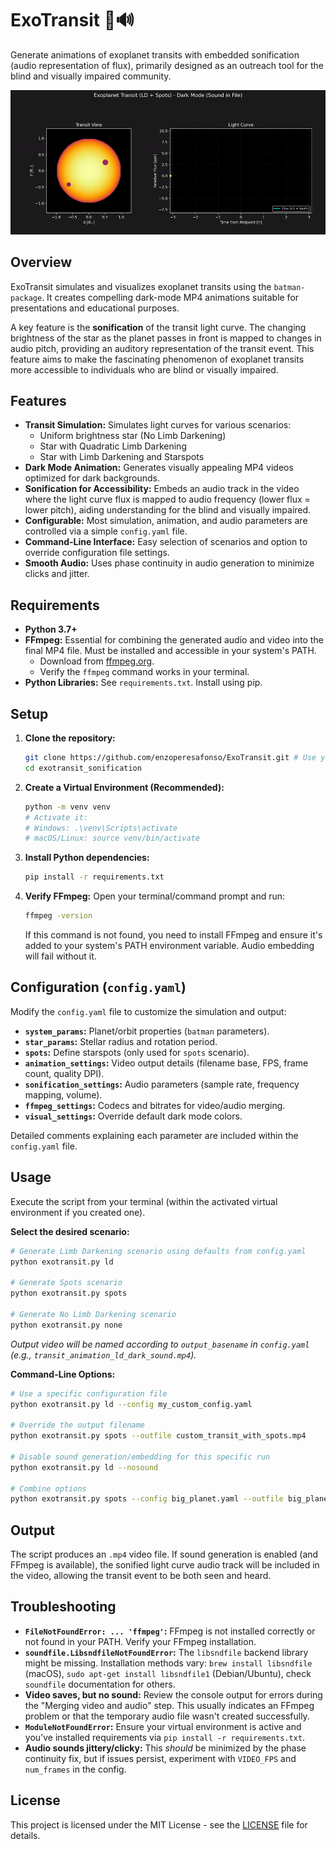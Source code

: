 # ExoTransit 🌌🔊

Generate animations of exoplanet transits with embedded sonification (audio representation of flux), primarily designed as an outreach tool for the blind and visually impaired community.

![Animation of uniform brightness star transit](https://raw.githubusercontent.com/enzoperesafonso/ExoTransit/main/transit_animation_spots_dark_sound.gif)

## Overview

ExoTransit simulates and visualizes exoplanet transits using the `batman-package`. It creates compelling dark-mode MP4 animations suitable for presentations and educational purposes.

A key feature is the **sonification** of the transit light curve. The changing brightness of the star as the planet passes in front is mapped to changes in audio pitch, providing an auditory representation of the transit event. This feature aims to make the fascinating phenomenon of exoplanet transits more accessible to individuals who are blind or visually impaired.

## Features

*   **Transit Simulation:** Simulates light curves for various scenarios:
    *   Uniform brightness star (No Limb Darkening)
    *   Star with Quadratic Limb Darkening
    *   Star with Limb Darkening and Starspots
*   **Dark Mode Animation:** Generates visually appealing MP4 videos optimized for dark backgrounds.
*   **Sonification for Accessibility:** Embeds an audio track in the video where the light curve flux is mapped to audio frequency (lower flux = lower pitch), aiding understanding for the blind and visually impaired.
*   **Configurable:** Most simulation, animation, and audio parameters are controlled via a simple `config.yaml` file.
*   **Command-Line Interface:** Easy selection of scenarios and option to override configuration file settings.
*   **Smooth Audio:** Uses phase continuity in audio generation to minimize clicks and jitter.

## Requirements

*   **Python 3.7+**
*   **FFmpeg:** Essential for combining the generated audio and video into the final MP4 file. Must be installed and accessible in your system's PATH.
    *   Download from [ffmpeg.org](https://ffmpeg.org/download.html).
    *   Verify the `ffmpeg` command works in your terminal.
*   **Python Libraries:** See `requirements.txt`. Install using pip.

## Setup

1.  **Clone the repository:**
    ```bash
    git clone https://github.com/enzoperesafonso/ExoTransit.git # Use your actual repo URL!
    cd exotransit_sonification
    ```

2.  **Create a Virtual Environment (Recommended):**
    ```bash
    python -m venv venv
    # Activate it:
    # Windows: .\venv\Scripts\activate
    # macOS/Linux: source venv/bin/activate
    ```

3.  **Install Python dependencies:**
    ```bash
    pip install -r requirements.txt
    ```

4.  **Verify FFmpeg:**
    Open your terminal/command prompt and run:
    ```bash
    ffmpeg -version
    ```
    If this command is not found, you need to install FFmpeg and ensure it's added to your system's PATH environment variable. Audio embedding will fail without it.

## Configuration (`config.yaml`)

Modify the `config.yaml` file to customize the simulation and output:

*   **`system_params`:** Planet/orbit properties (`batman` parameters).
*   **`star_params`:** Stellar radius and rotation period.
*   **`spots`:** Define starspots (only used for `spots` scenario).
*   **`animation_settings`:** Video output details (filename base, FPS, frame count, quality DPI).
*   **`sonification_settings`:** Audio parameters (sample rate, frequency mapping, volume).
*   **`ffmpeg_settings`:** Codecs and bitrates for video/audio merging.
*   **`visual_settings`:** Override default dark mode colors.

Detailed comments explaining each parameter are included within the `config.yaml` file.

## Usage

Execute the script from your terminal (within the activated virtual environment if you created one).

**Select the desired scenario:**

```bash
# Generate Limb Darkening scenario using defaults from config.yaml
python exotransit.py ld

# Generate Spots scenario
python exotransit.py spots

# Generate No Limb Darkening scenario
python exotransit.py none
```
*Output video will be named according to `output_basename` in `config.yaml` (e.g., `transit_animation_ld_dark_sound.mp4`).*

**Command-Line Options:**

```bash
# Use a specific configuration file
python exotransit.py ld --config my_custom_config.yaml

# Override the output filename
python exotransit.py spots --outfile custom_transit_with_spots.mp4

# Disable sound generation/embedding for this specific run
python exotransit.py ld --nosound

# Combine options
python exotransit.py spots --config big_planet.yaml --outfile big_planet_transit.mp4 --nosound
```

## Output

The script produces an `.mp4` video file. If sound generation is enabled (and FFmpeg is available), the sonified light curve audio track will be included in the video, allowing the transit event to be both seen and heard.

## Troubleshooting

*   **`FileNotFoundError: ... 'ffmpeg'`:** FFmpeg is not installed correctly or not found in your PATH. Verify your FFmpeg installation.
*   **`soundfile.LibsndfileNotFoundError`:** The `libsndfile` backend library might be missing. Installation methods vary: `brew install libsndfile` (macOS), `sudo apt-get install libsndfile1` (Debian/Ubuntu), check `soundfile` documentation for others.
*   **Video saves, but no sound:** Review the console output for errors during the "Merging video and audio" step. This usually indicates an FFmpeg problem or that the temporary audio file wasn't created successfully.
*   **`ModuleNotFoundError`:** Ensure your virtual environment is active and you've installed requirements via `pip install -r requirements.txt`.
*   **Audio sounds jittery/clicky:** This *should* be minimized by the phase continuity fix, but if issues persist, experiment with `VIDEO_FPS` and `num_frames` in the config.

## License

This project is licensed under the MIT License - see the [LICENSE](LICENSE) file for details.
